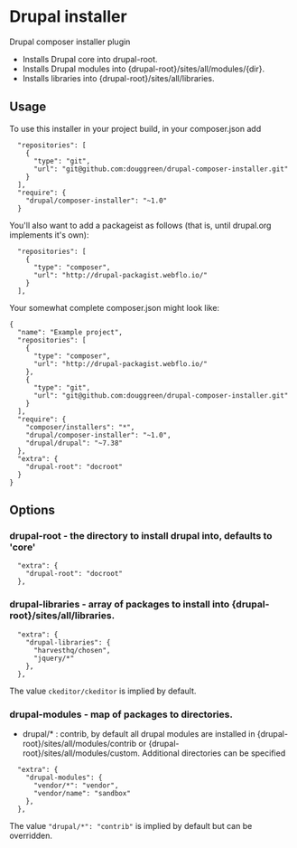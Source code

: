 # Drupal installer

Drupal composer installer plugin

* Installs Drupal core into drupal-root.
* Installs Drupal modules into {drupal-root}/sites/all/modules/{dir}.
* Installs libraries into {drupal-root}/sites/all/libraries.

## Usage

To use this installer in your project build, in your composer.json add

```
  "repositories": [
    {
      "type": "git",
      "url": "git@github.com:douggreen/drupal-composer-installer.git"
    }
  ],
  "require": {
    "drupal/composer-installer": "~1.0"
  }
```

You'll also want to add a packageist as follows (that is, until drupal.org implements it's own):

```
  "repositories": [
    {
      "type": "composer",
      "url": "http://drupal-packagist.webflo.io/"
    }
  ],
```

Your somewhat complete composer.json might look like:

```
{
  "name": "Example project",
  "repositories": [
    {
      "type": "composer",
      "url": "http://drupal-packagist.webflo.io/"
    },
    {
      "type": "git",
      "url": "git@github.com:douggreen/drupal-composer-installer.git"
    }
  ],
  "require": {
    "composer/installers": "*",
    "drupal/composer-installer": "~1.0",
    "drupal/drupal": "~7.38"
  },
  "extra": {
    "drupal-root": "docroot"
  }
}
```

## Options

### drupal-root - the directory to install drupal into, defaults to 'core'

```
  "extra": {
    "drupal-root": "docroot"
  },
```

### drupal-libraries - array of packages to install into {drupal-root}/sites/all/libraries.

```
  "extra": {
    "drupal-libraries": {
      "harvesthq/chosen",
      "jquery/*"
    },
  },
```

The value ```ckeditor/ckeditor``` is implied by default.

### drupal-modules - map of packages to directories.

* drupal/* : contrib, by default all drupal modules are installed in {drupal-root}/sites/all/modules/contrib
or {drupal-root}/sites/all/modules/custom. Additional directories can be specified 

```
  "extra": {
    "drupal-modules": {
      "vendor/*": "vendor",
      "vendor/name": "sandbox"
    },
  },
```

The value ```"drupal/*": "contrib"``` is implied by default but can be overridden.
